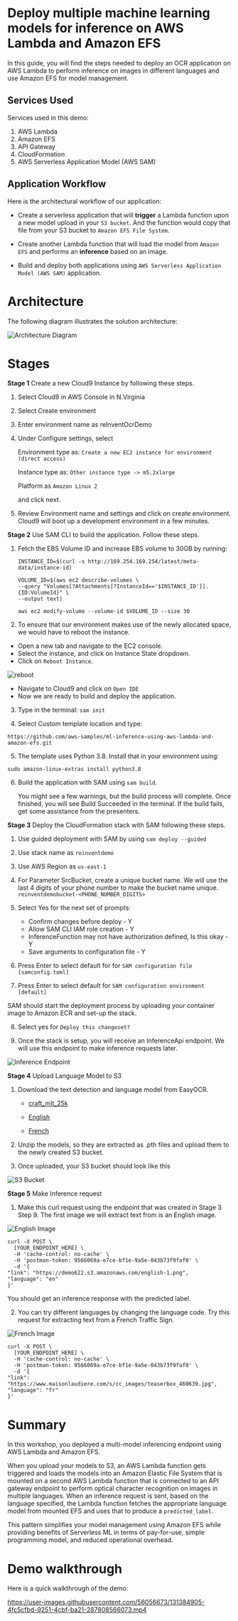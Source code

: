 # Deploy multiple machine learning models for inference on AWS Lambda and Amazon EFS
In this guide, you will find the steps needed to deploy an OCR application on AWS Lambda to perform inference on images in different languages and use Amazon EFS for model management. 

## Services Used 

Services used in this demo:
1) AWS Lambda
2) Amazon EFS
3) API Gateway 
4) CloudFormation
5) AWS Serverless Application Model (AWS SAM)

## Application Workflow 

Here is the architectural workflow of our application:

- Create a serverless application that will __trigger__ a Lambda function upon a new model upload in your `S3 bucket`. And the function would copy that file from your S3 bucket to `Amazon EFS File System`.

- Create another Lambda function that will load the model from `Amazon EFS` and performs an __inference__ based on an image.

- Build and deploy both applications using  `AWS Serverless Application Model (AWS SAM)` application.

# Architecture 

The following diagram illustrates the solution architecture:

![Architecture Diagram](https://github.com/aws-samples/ml-inference-using-aws-lambda-and-amazon-efs/blob/main/img/img1.png?raw=true)

# Stages

**Stage 1** Create a new Cloud9 Instance by following these steps. 

1) Select Cloud9 in AWS Console in N.Virginia

2) Select Create environment 

3) Enter environment name as reInventOcrDemo

4) Under Configure settings, select 

    Environment type as: `Create a new EC2 instance for environment (direct access)`

    Instance type as: `Other instance type -> m5.2xlarge`
    
    Platform as `Amazon Linux 2`

    and click next. 

7) Review Environment name and settings and click on create environment. Cloud9 will boot up a development environment in a few minutes. 

**Stage 2** Use SAM CLI to build the application. Follow these steps. 

1. Fetch the EBS Volume ID and increase EBS volume to 30GB by running: 

    ```
    INSTANCE_ID=$(curl -s http://169.254.169.254/latest/meta-data/instance-id)

    VOLUME_ID=$(aws ec2 describe-volumes \
    --query "Volumes[?Attachments[?InstanceId=='$INSTANCE_ID']].{ID:VolumeId}" \
    --output text)

    aws ec2 modify-volume --volume-id $VOLUME_ID --size 30
    ```

2. To ensure that our environment makes use of the newly allocated space, we would have to reboot the instance.
- Open a new tab and navigate to the EC2 console.
- Select the instance, and click on Instance State dropdown. 
- Click on `Reboot Instance`.

![reboot](screenshots/ec2_reboot.png)

- Navigate to Cloud9 and click on `Open IDE`
- Now we are ready to build and deploy the application. 

3. Type in the terminal: `sam init`

4. Select Custom template location and type: 
```
https://github.com/aws-samples/ml-inference-using-aws-lambda-and-amazon-efs.git
```

5. The template uses Python 3.8. Install that in your environment using: 

```
sudo amazon-linux-extras install python3.8
```

6. Build the application with SAM using `sam build`. 

    You might see a few warnings, but the build process will complete. Once finished, you will see Build Succeeded in the terminal. If the build fails, get some assistance from the presenters. 

**Stage 3** Deploy the CloudFormation stack with SAM following these steps.

1. Use guided deployment with SAM by using `sam deploy --guided`

2. Use stack name as `reinventdemo`

3. Use AWS Region as `us-east-1`

4. For Parameter SrcBucket, create a unique bucket name. We will use the last 4 digits of your phone number to make the bucket name unique. 
`reinventdemobucket-<PHONE_NUMBER_DIGITS>`

5. Select Yes for the next set of prompts:
    - Confirm changes before deploy - Y
    - Allow SAM CLI IAM role creation - Y
    - InferenceFunction may not have authorization defined, Is this okay - Y
    - Save arguments to configuration file - Y

6. Press Enter to select default for for `SAM configuration file [samconfig.toml]`

7. Press Enter to select default for `SAM configuration environment [default]`

SAM should start the deployment process by uploading your container image to Amazon ECR and set-up the stack. 

8. Select yes for `Deploy this changeset?`

9. Once the stack is setup, you will receive an InferenceApi endpoint. We will use this endpoint to make inference requests later. 

![Inference Endpoint](screenshots/inference_endpoint.png)

**Stage 4** Upload Language Model to S3

1. Download the text detection and language model from EasyOCR. 
    - [craft_mlt_25k](https://github.com/JaidedAI/EasyOCR/releases/download/pre-v1.1.6/craft_mlt_25k.zip)

    - [English](https://github.com/JaidedAI/EasyOCR/releases/download/v1.3/english_g2.zip)

    - [French](https://github.com/JaidedAI/EasyOCR/releases/download/v1.3/latin_g2.zip)

2. Unzip the models, so they are extracted as .pth files and upload them to the newly created S3 bucket. 

3. Once uploaded, your S3 bucket should look like this

![S3 Bucket](screenshots/s3_bucket.png)

**Stage 5** Make Inference request

1. Make this curl request using the endpoint that was created in Stage 3 Step 9.  The first image we will extract text from is an English image.

![English Image](https://demo622.s3.amazonaws.com/english-1.png)


```
curl -X POST \
  [YOUR_ENDPOINT_HERE] \
  -H 'cache-control: no-cache' \
  -H 'postman-token: 9566069a-e7ce-bf1e-9a5e-043b73f9faf0' \
  -d '{
"link": "https://demo622.s3.amazonaws.com/english-1.png", 
"language": "en"
}'
```
You should get an inference response with the predicted label. 

2. You can try different languages by changing the language code. Try this request for extracting text from a French Traffic Sign.

![French Image](https://www.maisonlaudiere.com/s/cc_images/teaserbox_460639.jpg)

```
curl -X POST \
  [YOUR_ENDPOINT_HERE] \
  -H 'cache-control: no-cache' \
  -H 'postman-token: 9566069a-e7ce-bf1e-9a5e-043b73f9faf0' \
  -d '{
"link": "https://www.maisonlaudiere.com/s/cc_images/teaserbox_460639.jpg", 
"language": "fr"
}'
```

# Summary
In this workshop, you deployed a multi-model inferencing endpoint using AWS Lambda and Amazon EFS. 

When you upload your models to S3, an AWS Lambda function gets triggered and loads the models into an Amazon Elastic File System that is mounted on a second AWS Lambda function that is connected to an API gateway endpoint to perform optical character recognition on images in multiple languages. When an inference request is sent, based on the language specified, the Lambda function fetches the appropriate language model from mounted EFS and uses that to produce a `predicted_label`. 

This pattern simplifies your model management using Amazon EFS while providing benefits of Serverless ML in terms of pay-for-use, simple programming model, and reduced operational overhead.



# Demo walkthrough

Here is a quick walkthrough of the demo:

https://user-images.githubusercontent.com/56056673/131384905-4fc5cfbd-9251-4cbf-ba21-287808566073.mp4
